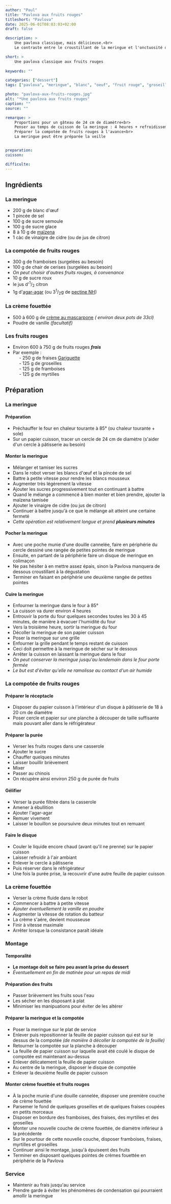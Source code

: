 ```yaml
---
author: "Paul"
title: "Pavlova aux fruits rouges"
titleshort: "Pavlova"
date: 2025-06-01T08:03:03+02:00
draft: false

description: >
    Une pavlova classique, mais délicieuse.<br>
    Le contraste entre le croustillant de la meringue et l'onctuosité de la crème fouettée en fait un dessert apprécié de tous.

short: >
    Une pavlova classique aux fruits rouges
    
keywords: ""

categories: ["dessert"]
tags: ["pavlova", "meringue", "blanc", "oeuf", "fruit rouge", "groseille", "myrtille", "framboise", "fraise", "compotée", "crème fraîche", "mascarpone"]

photo: "pavlova-aux-fruits-rouges.jpg"
alt: "*Une pavlova aux fruits rouges"
caption: ""
source: ""

remarque: >
    Proportions pour un gâteau de 24 cm de diamètre<br>
    Penser au temps de cuisson de la meringue : 4 heures + refroidissement !<br>
    Préparer la compotée de fruits rouges à l'avance<br>
    La meringue peut être préparée la veille


preparation: 
cuisson: 

difficulte:
---
```



## Ingrédients
### La meringue
- 200 g de blanc d'&oelig;uf
- 1 pincée de sel
- 100 g de sucre semoule
- 100 g de sucre glace
- 8 à 10 g de [maïzena](https://www.maizena.fr/p/fleur-de-ma%C3%AFs-400g.html/08712100338694)
- 1 càc de vinaigre de cidre (ou de jus de citron)
### La compotée de fruits rouges
- 300 g de framboises (surgelées au besoin)
- 100 g de chair de cerises (surgelées au besoin)
- *On peut choisir d'autres fruits rouges, à convenance*
- 10 g de sucre roux
- le jus d'<sup>1</sup>/<sub>2</sub> citron
- 1g d'[agar-agar](https://fr.wikipedia.org/wiki/Agar-agar) (ou 3<sup>1</sup>/<sub>2</sub>g de [pectine NH](https://lafrenchpatissiere.com/tout-savoir-sur-la-pectine-nh))
### La crème fouettée
- 500 à 600 g de [crème au mascarpone](https://www.elle-et-vire.com/fr/fr/creme/produits/la-creme-au-mascarpone/) *( environ deux pots de 33cl)*
- Poudre de vanille *(facultatif)*
### Les fruits rouges
- Environ 600 à 750 g de fruits rouges ***frais***
- Par exemple :  
&nbsp;&nbsp;&nbsp;&nbsp; - 250 g de fraises [Gariguette](https://fraisesdefrance.fr/les-varietes-savoureuses/gariguette/)  
&nbsp;&nbsp;&nbsp;&nbsp; - 125 g de groseilles  
&nbsp;&nbsp;&nbsp;&nbsp; - 125 g de framboises  
&nbsp;&nbsp;&nbsp;&nbsp; - 125 g de myrtilles

## Préparation
### La meringue
#### Préparation
- Préchauffer le four en chaleur tourante à 85° (ou chaleur tourante + sole)
- Sur un papier cuisson, tracer un cercle de 24 cm de diamètre (s'aider d'un cercle à pâtisserie au besoin)
#### Monter la meringue
- Mélanger et tamiser les sucres
- Dans le robot verser les blancs d'&oelig;uf et la pincée de sel
- Battre à petite vitesse pour rendre les blancs mousseux
- Augmenter très légèrement la vitesse 
- Ajouter les sucres progressivement tout en continuant à battre
- Quand le mélange a commencé à bien monter et bien prendre, ajouter la maïzena tamisée
- Ajouter le vinaigre de cidre (ou jus de citron)
- Continuer à battre jusqu'à ce que le mélange ait atteint une certaine fermeté
- *Cette opération est relativement longue et prend* ***plusieurs minutes***
#### Pocher la meringue
- Avec une poche munie d'une douille cannelée, faire en périphérie du cercle dessiné une rangée de petites pointes de meringue
- Ensuite, en partant de la périphérie faire un disque de meringue en colimaçon
- Ne pas hésiter à en mettre assez épais, sinon la Pavlova manquera de dessous croustillant à la dégustation
- Terminer en faisant en périphérie une deuxième rangée de petites pointes
#### Cuire la meringue
- Enfourner la meringue dans le four à 85°
- La cuisson va durer environ 4 heures
- Entrouvir la porte du four quelques secondes toutes les 30 à 45 minutes, de manière à évacuer l'humidité du four
- Vers la troisième heure, sortir la meringue du four
- Décoller la meringue de son papier cuisson
- Poser la meringue sur une grille
- Enfourner la grille pendant le temps restant de cuisson
- Ceci doit permettre à la meringue de sécher sur le dessous
- Arrêter la cuisson en laissant la meringue dans le four
- *On peut conserver la meringue jusqu'au lendemain dans le four porte fermée* 
- *Le but est d'éviter qu'elle ne ramolisse au contact d'un air humide*

### La compotée de fruits rouges
#### Préparer le réceptacle
- Disposer du papier cuisson à l'intérieur d'un disque à pâtisserie de 18 à 20 cm de diamètre
- Poser cercle et papier sur une planche à découper de taille suffisante mais pouvant aller dans le réfrigérateur
#### Préparer la purée
- Verser les fruits rouges dans une casserole
- Ajouter le sucre
- Chauffer quelques minutes
- Laisser bouillir brièvement
- Mixer
- Passer au chinois
- On récupère ainsi environ 250 g de purée de fruits
#### Gélifier
- Verser la purée filtrée dans la casserole
- Amener à ébullition
- Ajouter l'agar-agar
- Remuer vivement
- Laisser le bouillon se poursuivre deux minutes tout en remuant
#### Faire le disque 
- Couler le liquide encore chaud (avant qu'il ne prenne) sur le papier cuisson
- Laisser refroidir à l'air ambiant
- Enlever le cercle à pâtisserie
- Puis réserver dans le réfrigérateur
- Une fois la purée prise, la recouvrir d'une autre feuille de papier cuisson
### La crème fouettée
- Verser la crème fluide dans le robot
- Commencer à battre à petite vitesse
- *Ajouter éventuellement la vanille en poudre*
- Augmenter la vitesse de rotation du batteur
- La crème s'aére, devient mousseuse
- Finir à vitesse maximale
- Arrêter lorsque la consistance paraît idéale
### Montage
#### Temporalité
- **Le montage doit se faire peu avant la prise du dessert**
- *Éventuellement en fin de matinée pour un repas de midi*
#### Préparation des fruits
- Passer brièvement les fruits sous l'eau
- Les sécher en les disposant à plat
- Minimiser les manipuations pour éviter de les altérer
#### Préparer la meringue et la compotée
- Poser la meringue sur le plat de service
- Enlever puis repositionner la feuille de papier cuisson qui est sur le dessus de la compotée *(de manière à décoller la compotée de la feuille)*
- Retourner la compotée sur la planche à découper
- La feuille de papier cuisson sur laquelle avait été coulé le disque de compotée est maintenant au-dessus
- Enlever délicatement la feuille de papier cuisson
- Au centre de la meringue, disposer le disque de compotée
- Enlever la deuxième feuille de papier cuisson
#### Monter crème fouettée et fruits rouges
- À la poche munie d'une douille cannelée, disposer une première couche de crème fouettée
- Parsemer le fond de quelques groseilles et de quelques fraises coupées en petits morceaux
- Disposer en bordure des framboises, des fraises, des myrtilles et des groseilles
- Monter une nouvelle couche de crème fouettée, de diamètre inférieur à la précédente
- Sur le pourtour de cette nouvelle couche, disposer framboises, fraises, myrtilles et groseilles
- Continuer ainsi le montage, jusqu'à épuiseent des fruits
- Terminer en disposant quelques pointes de crèmes fouettée en périphérie de la Pavlova
### Service
- Maintenir au frais jusqu'au service
- Prendre garde à éviter les phénomènes de condensation qui pourraient amollir la meringue